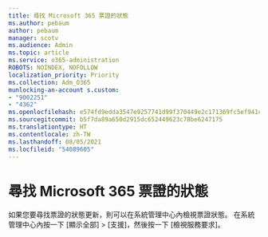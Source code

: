 ```yaml
---
title: 尋找 Microsoft 365 票證的狀態
ms.author: pebaum
author: pebaum
manager: scotv
ms.audience: Admin
ms.topic: article
ms.service: o365-administration
ROBOTS: NOINDEX, NOFOLLOW
localization_priority: Priority
ms.collection: Adm_O365
munlocking-an-account s.custom:
- "9002251"
- "4362"
ms.openlocfilehash: e574fd9edda3547e9257741d99f370449e2c171369fc5ef941cadc4e70060f0d
ms.sourcegitcommit: b5f7da89a650d2915dc652449623c78be6247175
ms.translationtype: HT
ms.contentlocale: zh-TW
ms.lasthandoff: 08/05/2021
ms.locfileid: "54089605"
---
```

# <a name="find-the-status-of-your-microsoft-365-ticket"></a>尋找 Microsoft 365 票證的狀態

如果您要尋找票證的狀態更新，則可以在系統管理中心內檢視票證狀態。 在系統管理中心內按一下 [顯示全部] > [支援]，然後按一下 [檢視服務要求]。
